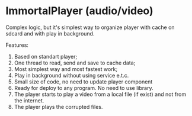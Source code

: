 ImmortalPlayer (audio/video)
==============

Complex logic, but it's simplest way to organize player with cache on sdcard and with play in background.

Features:

1. Based on standart player;
2. One thread to read, send and save to cache data;
3. Most simplest way and most fastest work;
4. Play in background without using service e.t.c.
5. Small size of code, no need to update player component
6. Ready for deploy to any program. No need to use library.
7. The player starts to play a video from a local file (if exist) and not from the internet.
8. The player plays the corrupted files.
